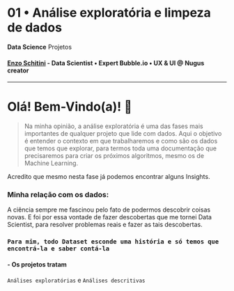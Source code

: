 # **01** • Análise exploratória e limpeza de dados
**Data Science** Projetos 
#### [Enzo Schitini](https://www.linkedin.com/in/enzoschitini/) - Data Scientist • Expert Bubble.io • UX & UI @ Nugus creator

---

# Olá! Bem-Vindo(a)! 👋

> Na minha opinião, a análise exploratória é uma das fases mais importantes de qualquer projeto que lide com dados. Aqui o objetivo é entender o contexto em que trabalharemos e como são os dados que temos que explorar, para termos toda uma documentação que precisaremos para criar os próximos algoritmos, mesmo os de Machine Learning. 

Acredito que mesmo nesta fase já podemos encontrar alguns Insights.

### **Minha relação com os dados:**
A ciência sempre me fascinou pelo fato de podermos descobrir coisas novas. E foi por essa vontade de fazer descobertas que me tornei Data Scientist, para resolver problemas reais e fazer as tais descobertas.
### `Para mim, todo Dataset esconde uma história e só temos que encontrá-la e saber contá-la`

#### - **Os projetos tratam** 
`Análises exploratórias` e `Análises descritivas`